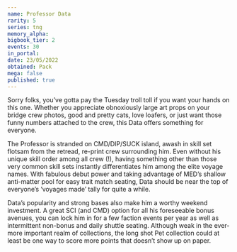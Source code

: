 ```yaml
---
name: Professor Data
rarity: 5
series: tng
memory_alpha:
bigbook_tier: 2
events: 30
in_portal:
date: 23/05/2022
obtained: Pack
mega: false
published: true
---
```


Sorry folks, you’ve gotta pay the Tuesday troll toll if you want your hands on this one. Whether you appreciate obnoxiously large art props on your bridge crew photos, good and pretty cats, love loafers, or just want those funny numbers attached to the crew, this Data offers something for everyone.

The Professor is stranded on CMD/DIP/SUCK island, awash in skill set flotsam from the retread, re-print crew surrounding him. Even without his unique skill order among all crew (!), having something other than those very common skill sets instantly differentiates him among the elite voyage names. With fabulous debut power and taking advantage of MED’s shallow anti-matter pool for easy trait match seating, Data should be near the top of everyone’s ‘voyages made’ tally for quite a while.

Data’s popularity and strong bases also make him a worthy weekend investment. A great SCI (and CMD) option for all his foreseeable bonus avenues, you can lock him in for a few faction events per year as well as intermittent non-bonus and daily shuttle seating. Although weak in the ever-more important realm of collections, the long shot Pet collection could at least be one way to score more points that doesn’t show up on paper.

